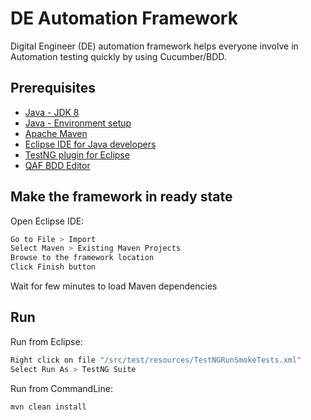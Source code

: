 # DE Automation Framework

Digital Engineer (DE) automation framework helps everyone involve in Automation testing quickly by using Cucumber/BDD.

## Prerequisites

- [Java - JDK 8](https://www.oracle.com/java/technologies/javase/javase-jdk8-downloads.html)
- [Java - Environment setup](https://javatutorial.net/set-java-home-windows-10)
- [Apache Maven](https://www.baeldung.com/install-maven-on-windows-linux-mac)
- [Eclipse IDE for Java developers](https://www.eclipse.org/downloads/)
- [TestNG plugin for Eclipse](https://www.lambdatest.com/blog/how-to-install-testng-in-eclipse-step-by-step-guide/)
- [QAF BDD Editor](https://marketplace.eclipse.org/content/qaf-bdd-editors)

## Make the framework in ready state

Open Eclipse IDE:

```sh
Go to File > Import
Select Maven > Existing Maven Projects
Browse to the framework location
Click Finish button
```

Wait for few minutes to load Maven dependencies

## Run

Run from Eclipse:

```sh
Right click on file "/src/test/resources/TestNGRunSmokeTests.xml"
Select Run As > TestNG Suite
```

Run from CommandLine:

```sh
mvn clean install
```


